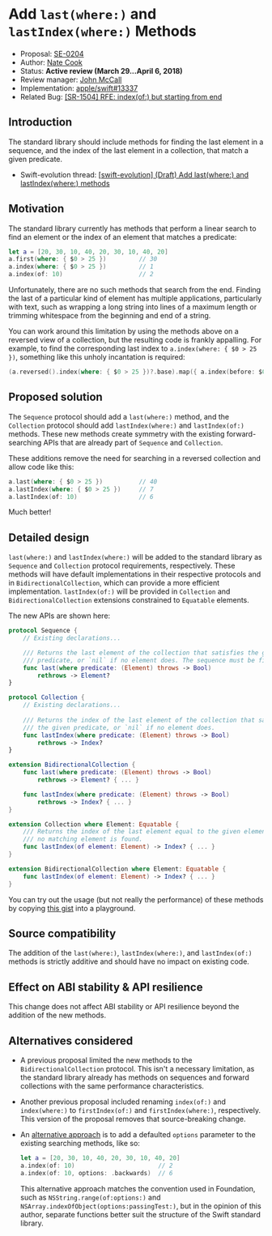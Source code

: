 # Add `last(where:)` and `lastIndex(where:)` Methods

* Proposal: [SE-0204](0204-add-last-methods.md)
* Author: [Nate Cook](https://github.com/natecook1000)
* Status: **Active review (March 29...April 6, 2018)**
* Review manager: [John McCall](https://github.com/rjmccall)
* Implementation: [apple/swift#13337](https://github.com/apple/swift/pull/13337)
* Related Bug: [\[SR-1504\] RFE: index(of:) but starting from end](https://bugs.swift.org/browse/SR-1504)

## Introduction

The standard library should include methods for finding the last element in a sequence, and the index of the last element in a collection, that match a given predicate.

* Swift-evolution thread: [\[swift-evolution\] (Draft) Add last(where:) and lastIndex(where:) methods](https://forums.swift.org/t/draft-add-last-where-and-lastindex-where-methods/7131)

## Motivation

The standard library currently has methods that perform a linear search to find an element or the index of an element that matches a predicate:

```swift
let a = [20, 30, 10, 40, 20, 30, 10, 40, 20]
a.first(where: { $0 > 25 })         // 30
a.index(where: { $0 > 25 })         // 1
a.index(of: 10)                     // 2
```

Unfortunately, there are no such methods that search from the end. Finding the last of a particular kind of element has multiple applications, particularly with text, such as wrapping a long string into lines of a maximum length or trimming whitespace from the beginning and end of a string.

You can work around this limitation by using the methods above on a reversed view of a collection, but the resulting code is frankly appalling. For example, to find the corresponding last index to `a.index(where: { $0 > 25 })`, something like this unholy incantation is required:

```swift
(a.reversed().index(where: { $0 > 25 })?.base).map({ a.index(before: $0) })
```

## Proposed solution

The `Sequence` protocol should add a `last(where:)` method, and the `Collection` protocol should add `lastIndex(where:)` and `lastIndex(of:)` methods. These new methods create symmetry with the existing forward-searching APIs that are already part of `Sequence` and `Collection`.

These additions remove the need for searching in a reversed collection and allow code like this:

```swift
a.last(where: { $0 > 25 })          // 40
a.lastIndex(where: { $0 > 25 })     // 7
a.lastIndex(of: 10)                 // 6
```

Much better!

## Detailed design

`last(where:)` and `lastIndex(where:)` will be added to the standard library as `Sequence` and `Collection` protocol requirements, respectively. These methods will have default implementations in their respective protocols and in `BidirectionalCollection`, which can provide a more efficient implementation. `lastIndex(of:)` will be provided in `Collection` and `BidirectionalCollection` extensions constrained to `Equatable` elements. 

The new APIs are shown here:

```swift
protocol Sequence {
    // Existing declarations...

    /// Returns the last element of the collection that satisfies the given
    /// predicate, or `nil` if no element does. The sequence must be finite.
    func last(where predicate: (Element) throws -> Bool) 
        rethrows -> Element?
}

protocol Collection {
    // Existing declarations...
    
    /// Returns the index of the last element of the collection that satisfies 
    /// the given predicate, or `nil` if no element does.
    func lastIndex(where predicate: (Element) throws -> Bool) 
        rethrows -> Index? 
}

extension BidirectionalCollection {
    func last(where predicate: (Element) throws -> Bool) 
        rethrows -> Element? { ... }

    func lastIndex(where predicate: (Element) throws -> Bool) 
        rethrows -> Index? { ... }
}

extension Collection where Element: Equatable {
    /// Returns the index of the last element equal to the given element, or 
    /// no matching element is found.
    func lastIndex(of element: Element) -> Index? { ... }
}

extension BidirectionalCollection where Element: Equatable {
    func lastIndex(of element: Element) -> Index? { ... }
}
```

You can try out the usage (but not really the performance) of these methods by copying [this gist](https://gist.github.com/natecook1000/45c3df2aa5f84a834063329a478c7972) into a playground.

## Source compatibility

The addition of the `last(where:)`, `lastIndex(where:)`, and `lastIndex(of:)` methods is strictly additive and should have no impact on existing code.

## Effect on ABI stability & API resilience

This change does not affect ABI stability or API resilience beyond the addition of the new methods.

## Alternatives considered

- A previous proposal limited the new methods to the `BidirectionalCollection` protocol. This isn't a necessary limitation, as the standard library already has methods on sequences and forward collections with the same performance characteristics.

- Another previous proposal included renaming `index(of:)` and `index(where:)` to `firstIndex(of:)` and `firstIndex(where:)`, respectively. This version of the proposal removes that source-breaking change.

- An [alternative approach](https://github.com/apple/swift-evolution/pull/773#issuecomment-351148673) is to add a defaulted `options` parameter to the existing searching methods, like so:

    ```swift
    let a = [20, 30, 10, 40, 20, 30, 10, 40, 20]
    a.index(of: 10)                       // 2
    a.index(of: 10, options: .backwards)  // 6
    ```

  This alternative approach matches the convention used in Foundation, such as  `NSString.range(of:options:)` and `NSArray.indexOfObject(options:passingTest:)`, but in the opinion of this author, separate functions better suit the structure of the Swift standard library.

